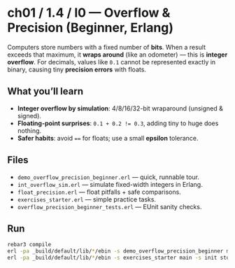 # ch01 / 1.4 / l0 — Overflow & Precision (Beginner, Erlang)

Computers store numbers with a fixed number of **bits**. When a result exceeds
that maximum, it **wraps around** (like an odometer) — this is **integer overflow**.
For decimals, values like `0.1` cannot be represented exactly in binary, causing tiny
**precision errors** with floats.

## What you’ll learn
- **Integer overflow by simulation**: 4/8/16/32-bit wraparound (unsigned & signed).
- **Floating-point surprises**: `0.1 + 0.2 != 0.3`, adding tiny to huge does nothing.
- **Safer habits**: avoid `==` for floats; use a small **epsilon** tolerance.

## Files
- `demo_overflow_precision_beginner.erl` — quick, runnable tour.
- `int_overflow_sim.erl` — simulate fixed-width integers in Erlang.
- `float_precision.erl` — float pitfalls + safe comparisons.
- `exercises_starter.erl` — simple practice tasks.
- `overflow_precision_beginner_tests.erl` — EUnit sanity checks.

## Run
```bash
rebar3 compile
erl -pa _build/default/lib/*/ebin -s demo_overflow_precision_beginner main -s init stop
erl -pa _build/default/lib/*/ebin -s exercises_starter main -s init stop
